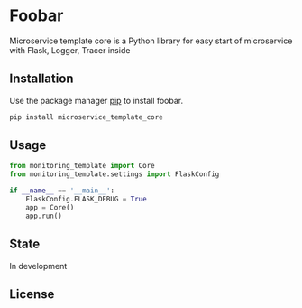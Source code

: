 # Foobar

Microservice template core is a Python library for easy start of microservice with Flask, Logger, Tracer inside

## Installation

Use the package manager [pip](https://pip.pypa.io/en/stable/) to install foobar.

```bash
pip install microservice_template_core
```

## Usage

```python
from monitoring_template import Core
from monitoring_template.settings import FlaskConfig

if __name__ == '__main__':
    FlaskConfig.FLASK_DEBUG = True
    app = Core()
    app.run()
```

## State 
In development


## License
